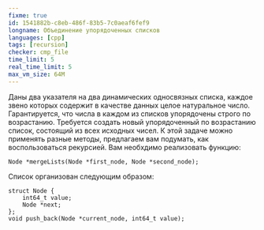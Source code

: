 ```yaml
---
fixme: true
id: 1541882b-c8eb-486f-83b5-7c0aeaf6fef9
longname: Объединение упорядоченных списков
languages: [cpp]
tags: [recursion]
checker: cmp_file
time_limit: 5
real_time_limit: 5
max_vm_size: 64M
---
```

Даны два указателя на два динамических односвязных списка, каждое звено которых содержит в качестве данных целое натуральное число. Гарантируется, что числа в каждом из списков упорядочены строго по возрастанию. Требуется создать новый упорядоченный по возрастанию список, состоящий из всех исходных чисел. К этой задаче можно применять разные методы, предлагаем вам подумать, как воспользоваться рекурсией.
Вам необхдимо реализовать функцию:
```
Node *mergeLists(Node *first_node, Node *second_node);
```
Список организован следующим образом:
```
struct Node {
    int64_t value;
    Node *next;
};
void push_back(Node *current_node, int64_t value);
```
